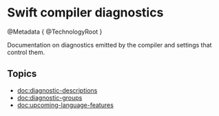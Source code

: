 # Swift compiler diagnostics

@Metadata {
   @TechnologyRoot
}

Documentation on diagnostics emitted by the compiler and settings that control them.


## Topics

- <doc:diagnostic-descriptions>
- <doc:diagnostic-groups>
- <doc:upcoming-language-features>
